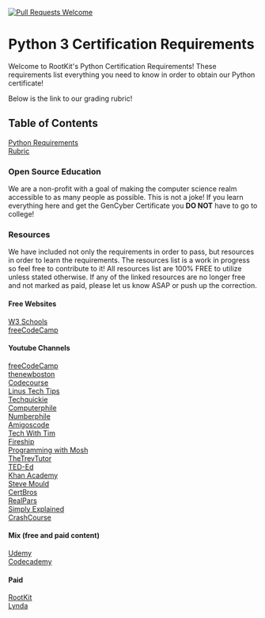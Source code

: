 [![Pull Requests Welcome](https://img.shields.io/badge/PRs-welcome-brightgreen.svg?style=flat)](http://makeapullrequest.com)

# Python 3 Certification Requirements
Welcome to RootKit's Python Certification Requirements! These requirements list
everything you need to know in order to obtain our Python certificate!

Below is the link to our grading rubric!

## Table of Contents
[Python Requirements](Python.md)\
[Rubric](Rubric.md)

### Open Source Education
We are a non-profit with a goal of making the computer science realm
accessible to as many people as possible. This is not a joke! If you learn
everything here and get the GenCyber Certificate you **DO NOT** have to go to
college!

### Resources
We have included not only the requirements in order to pass, but
resources in order to learn the requirements. The resources list is a work in
progress so feel free to contribute to it! All resources list are 100% FREE to
utilize unless stated otherwise. If any of the linked resources are no longer
free and not marked as paid, please let us know ASAP or push up the correction.

#### Free Websites
[W3 Schools](https://www.w3schools.com/)\
[freeCodeCamp](https://www.freecodecamp.org/)

#### Youtube Channels
[freeCodeCamp](https://www.youtube.com/channel/UC8butISFwT-Wl7EV0hUK0BQ)\
[thenewboston](https://www.youtube.com/user/thenewboston)\
[Codecourse](https://www.youtube.com/channel/UCpOIUW62tnJTtpWFABxWZ8g)\
[Linus Tech Tips](https://www.youtube.com/user/LinusTechTips)\
[Techquickie](https://www.youtube.com/channel/UC0vBXGSyV14uvJ4hECDOl0Q)\
[Computerphile](https://www.youtube.com/channel/UC9-y-6csu5WGm29I7JiwpnA)\
[Numberphile](https://www.youtube.com/channel/UCoxcjq-8xIDTYp3uz647V5A)\
[Amigoscode](https://www.youtube.com/user/djdjalas)\
[Tech With Tim](https://www.youtube.com/c/TechWithTim/featured)\
[Fireship](https://www.youtube.com/channel/UCsBjURrPoezykLs9EqgamOA)\
[Programming with Mosh](https://www.youtube.com/channel/UCWv7vMbMWH4-V0ZXdmDpPBA)\
[TheTrevTutor](https://www.youtube.com/channel/UCGYSfZbPp3BiAFs531PBY7g)\
[TED-Ed](https://www.youtube.com/channel/UCsooa4yRKGN_zEE8iknghZA)\
[Khan Academy](https://www.youtube.com/channel/UC4a-Gbdw7vOaccHmFo40b9g)\
[Steve Mould](https://www.youtube.com/channel/UCEIwxahdLz7bap-VDs9h35A)\
[CertBros](https://www.youtube.com/channel/UCZg4PvX48mgXQVySgIulX-Q)\
[RealPars](https://www.youtube.com/channel/UCUKKQwBQZczpYzETkZNxi-w)\
[Simply Explained](https://www.youtube.com/channel/UCnxrdFPXJMeHru_b4Q_vTPQ)\
[CrashCourse](https://www.youtube.com/channel/UCX6b17PVsYBQ0ip5gyeme-Q)

#### Mix (free and paid content)
[Udemy](https://www.udemy.com/courses/development/)\
[Codecademy](https://www.codecademy.com/)

#### Paid
[RootKit](https://rootkit.education/)\
[Lynda](https://www.lynda.com/)
